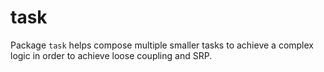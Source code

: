 # task
Package `task` helps compose multiple smaller tasks to achieve a complex logic in order to achieve loose coupling and SRP.
